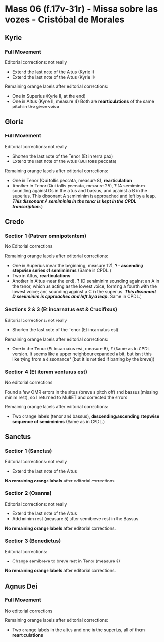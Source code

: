 # Mass 06 (f.17v-31r) - Missa sobre las vozes - Cristóbal de Morales



## Kyrie
### Full Movement

Editorial corrections: not really
- Extend the last note of the Altus (Kyrie I)
- Extend the last note of the Altus (Kyrie II)

Remaining orange labels after editorial corrections:
- One in Superius (Kyrie II, at the end)
- One in Altus (Kyrie II, measure 4)
Both are **rearticulations** of the same pitch in the given voice



## Gloria
### Full Movement

Editorial corrections: not really
- Shorten the last note of the Tenor (Et in terra pax)
- Extend the last note of the Altus (Qui tollis peccata)

Remaining orange labels after editorial corrections:
- One in Tenor (Qui tollis peccata, measure 8), **rearticulation**
- Another in Tenor (Qui tollis peccata, measure 25), **?** 
 (A semiminim sounding against Gs in the altus and bassus, and against a B in the superius. This dissonant A semiminim is approached and left by a leap. ***This dissonant A semiminim in the tenor is kept in the CPDL transcription.***)



## Credo 
### Section 1 (Patrem omnipotentem)

No Editorial corrections

Remaining orange labels after editorial corrections:
- One in Superius (near the beginning, measure 12), **? - ascending stepwise series of semiminims** (Same in CPDL.)
- Two in Altus, **rearticulations**
- Another in Altus (near the end), **?**
 (D semiminim sounding against an A in the tenor, which as acting as the lowest voice, forming a fourth with the lowest voice; and sounding against a C in the superius. ***This dissonant D semiminim is approached and left by a leap.*** Same in CPDL.)


### Sections 2 & 3 (Et incarnatus est & Crucifixus)

Editorial corrections: not really
- Shorten the last note of the Tenor (Et incarnatus est)

Remaining orange labels after editorial corrections:
- One in the Tenor (Et incarnatus est, measure 8), *?* 
 (Same as in CPDL version. It seems like a upper neighbour expanded a bit, but isn't this like tying from a dissonance? [but it is not tied if barring by the breve])


### Section 4 (Et iterum venturus est)

No editorial corrections

Found a few OMR errors in the altus (breve a pitch off) and bassus (missing minim rest), so I returned to MuRET and corrected the errors

Remaining orange labels after editorial corrections:
- Two orange labels (tenor and bassus), **descending/ascending stepwise sequence of semiminims**
 (Same as in CPDL.)



## Sanctus
### Section 1 (Sanctus)

Editorial corrections: not really
- Extend the last note of the Altus

**No remaining orange labels** after editorial corrections.


### Section 2 (Osanna)

Editorial corrections: not really
- Extend the last note of the Altus
- Add minim rest (measure 5) after semibreve rest in the Bassus

**No remaining orange labels** after editorial corrections.


### Section 3 (Benedictus)

Editorial corrections:
- Change semibreve to breve rest in Tenor (measure 8)

**No remaining orange labels** after editorial corrections.



## Agnus Dei 
### Full Movement

No editorial corrections

Remaining orange labels after editorial corrections:
- Two orange labels in the altus and one in the superius, all of them **rearticulations**
